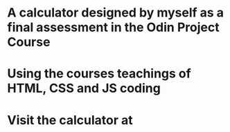 # A calculator designed by myself as a final assessment in the Odin Project Course
# Using the courses teachings of HTML, CSS and JS coding
# Visit the calculator at 
